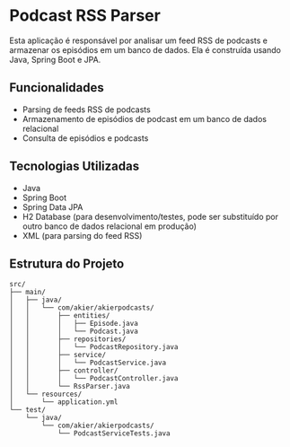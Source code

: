 # Podcast RSS Parser

Esta aplicação é responsável por analisar um feed RSS de podcasts e armazenar os episódios em um banco de dados. Ela é construída usando Java, Spring Boot e JPA.

## Funcionalidades

- Parsing de feeds RSS de podcasts
- Armazenamento de episódios de podcast em um banco de dados relacional
- Consulta de episódios e podcasts

## Tecnologias Utilizadas

- Java
- Spring Boot
- Spring Data JPA
- H2 Database (para desenvolvimento/testes, pode ser substituído por outro banco de dados relacional em produção)
- XML (para parsing do feed RSS)

## Estrutura do Projeto

```plaintext
src/
├── main/
│   ├── java/
│   │   └── com/akier/akierpodcasts/
│   │       ├── entities/
│   │       │   ├── Episode.java
│   │       │   └── Podcast.java
│   │       ├── repositories/
│   │       │   └── PodcastRepository.java
│   │       ├── service/
│   │       │   └── PodcastService.java
│   │       ├── controller/
│   │       │   └── PodcastController.java
│   │       └── RssParser.java
│   └── resources/
│       └── application.yml
└── test/
    └── java/
        └── com/akier/akierpodcasts/
            └── PodcastServiceTests.java

